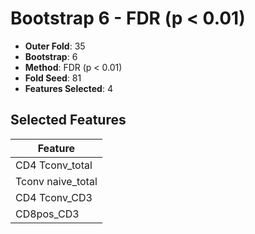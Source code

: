 # Bootstrap 6 - FDR (p < 0.01)

- **Outer Fold**: 35
- **Bootstrap**: 6
- **Method**: FDR (p < 0.01)
- **Fold Seed**: 81
- **Features Selected**: 4

## Selected Features

| Feature |
|---------|
| CD4 Tconv_total |
| Tconv naive_total |
| CD4 Tconv_CD3 |
| CD8pos_CD3 |
